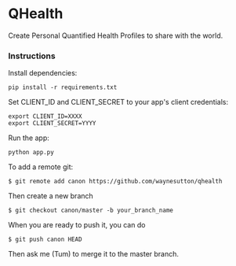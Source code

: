 # QHealth
Create Personal Quantified Health Profiles to share with the world.

### Instructions

Install dependencies:

    pip install -r requirements.txt

Set CLIENT_ID and CLIENT_SECRET to your app's client credentials:

    export CLIENT_ID=XXXX
    export CLIENT_SECRET=YYYY

Run the app: 

    python app.py

To add a remote git:

	$ git remote add canon https://github.com/waynesutton/qhealth

Then create a new branch

	$ git checkout canon/master -b your_branch_name

When you are ready to push it, you can do

	$ git push canon HEAD

Then ask me (Tum) to merge it to the master branch.
